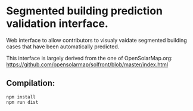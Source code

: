 
# Segmented building prediction validation interface.

Web interface to allow contributors to visualy 
vaidate segmented building cases that have been automatically predicted.

This interface is largely derived from the one of OpenSolarMap.org:
https://github.com/opensolarmap/solfront/blob/master/index.html


## Compilation:

    npm install
    npm run dist

